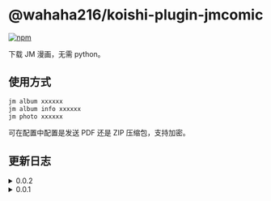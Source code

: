 # @wahaha216/koishi-plugin-jmcomic

[![npm](https://img.shields.io/npm/v/@wahaha216/koishi-plugin-jmcomic?style=flat-square)](https://www.npmjs.com/package/@wahaha216/koishi-plugin-jmcomic)

下载 JM 漫画，无需 python。

## 使用方式

```tex
jm album xxxxxx
jm album info xxxxxx
jm photo xxxxxx
```

可在配置中配置是发送 PDF 还是 ZIP 压缩包，支持加密。

## 更新日志

<details>
<summary>0.0.2</summary>
依赖从peerDependencies移动到dependencies
</details>

<details>
<summary>0.0.1</summary>
初版
</details>
